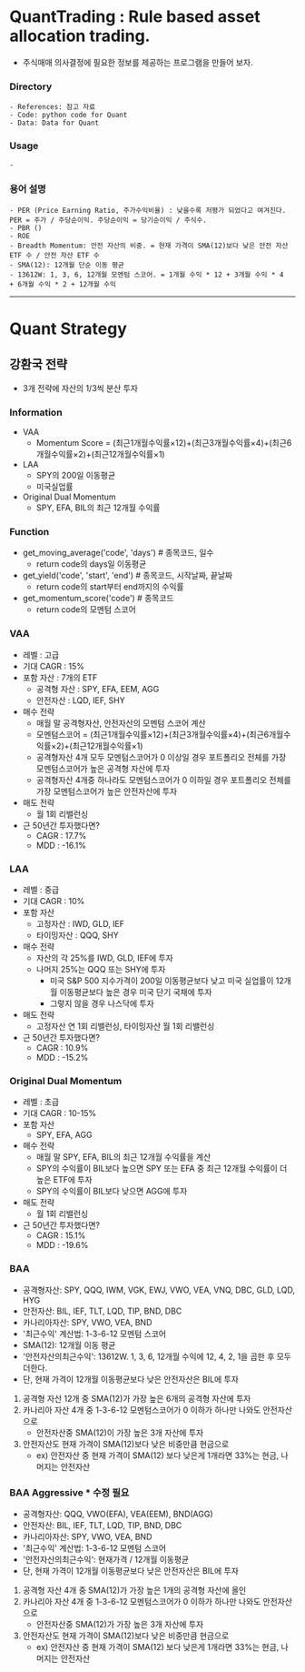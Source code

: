 # QuantTrading : Rule based asset allocation trading.  
- 주식매매 의사결정에 필요한 정보를 제공하는 프로그램을 만들어 보자.

### Directory  
```
- References: 참고 자료
- Code: python code for Quant
- Data: Data for Quant
```

### Usage
```
- 
```

### 용어 설명
```
- PER (Price Earning Ratio, 주가수익비율) : 낮을수록 저평가 되었다고 여겨진다. PER = 주가 / 주당순이익. 주당순이익 = 당기순이익 / 주식수. 
- PBR ()
- ROE
- Breadth Momentum: 안전 자산의 비중. = 현재 가격이 SMA(12)보다 낮은 안전 자산 ETF 수 / 안전 자산 ETF 수
- SMA(12): 12개월 단순 이동 평균
- 13612W: 1, 3, 6, 12개월 모멘텀 스코어. = 1개월 수익 * 12 + 3개월 수익 * 4  + 6개월 수익 * 2 + 12개월 수익
```
-------------------------------------------------------------------------------------
# Quant Strategy
## 강환국 전략
- 3개 전략에 자산의 1/3씩 분산 투자

### Information
- VAA
    - Momentum Score = (최근1개월수익률×12)+(최근3개월수익률×4)+(최근6개월수익률×2)+(최근12개월수익률×1)
- LAA
    - SPY의 200일 이동평균
    - 미국실업률
- Original Dual Momentum
    - SPY, EFA, BIL의 최근 12개월 수익률

### Function
- get_moving_average('code', 'days') # 종목코드, 일수
    - return code의 days일 이동평균
- get_yield('code', 'start', 'end') # 종목코드, 시작날짜, 끝날짜
    - return code의 start부터 end까지의 수익률
- get_momentum_score('code') # 종목코드
    - return code의 모멘텀 스코어

### VAA
- 레벨 : 고급
- 기대 CAGR : 15%
- 포함 자산 : 7개의 ETF
    - 공격형 자산 : SPY, EFA, EEM, AGG
    - 안전자산 : LQD, IEF, SHY
- 매수 전략 
    - 매월 말 공격형자산, 안전자산의 모멘텀 스코어 계산
    - 모멘텀스코어 = (최근1개월수익률×12)+(최근3개월수익률×4)+(최근6개월수익률×2)+(최근12개월수익률×1)     
    - 공격형자산 4개 모두 모멘텀스코어가 0 이상일 경우 포트폴리오 전체를 가장 모멘텀스코어가 높은 공격형 자산에 투자
    - 공격형자산 4개중 하나라도 모멘텀스코어가 0 이하일 경우 포트폴리오 전체를 가장 모멘텀스코어가 높은 안전자산에 투자
- 매도 전략
    - 월 1회 리밸런싱
- 근 50년간 투자했다면? 
    - CAGR : 17.7%
    - MDD : -16.1%
### LAA
- 레벨 : 중급
- 기대 CAGR : 10%
- 포함 자산
    - 고정자산 : IWD, GLD, IEF
    - 타이밍자산 : QQQ, SHY
- 매수 전략
    - 자산의 각 25%를 IWD, GLD, IEF에 투자
    - 나머지 25%는 QQQ 또는 SHY에 투자
        - 미국 S&P 500 지수가격이 200일 이동평균보다 낮고 미국 실업률이 12개월 이동평균보다 높은 경우 미국 단기 국채에 투자
        - 그렇지 않을 경우 나스닥에 투자 
- 매도 전략
    - 고정자산 연 1회 리밸런싱, 타이밍자산 월 1회 리밸런싱
- 근 50년간 투자했다면? 
    - CAGR : 10.9%
    - MDD : -15.2%

### Original Dual Momentum
- 레벨 : 초급
- 기대 CAGR : 10-15%
- 포함 자산
    - SPY, EFA, AGG
- 매수 전략 
    - 매월 말 SPY, EFA, BIL의 최근 12개월 수익률을 계산
    - SPY의 수익률이 BIL보다 높으면 SPY 또는  EFA 중 최근 12개월 수익률이 더 높은 ETF에 투자
    - SPY의 수익률이 BIL보다 낮으면 AGG에 투자
- 매도 전략
    - 월 1회 리밸런싱
- 근 50년간 투자했다면? 
    - CAGR : 15.1%
    - MDD : -19.6%

### BAA
- 공격형자산: SPY, QQQ, IWM, VGK, EWJ, VWO, VEA, VNQ, DBC, GLD, LQD, HYG
- 안전자산: BIL, IEF, TLT, LQD, TIP, BND, DBC
- 카나리아자산: SPY, VWO, VEA, BND
- '최근수익' 계산법: 1-3-6-12 모멘텀 스코어
- SMA(12): 12개월 이동 평균
- '안전자산의최근수익': 13612W. 1, 3, 6, 12개월 수익에 12, 4, 2, 1을 곱한 후 모두 더한다.
- 단, 현재 가격이 12개월 이동평균보다 낮은 안전자산은 BIL에 투자

1. 공격형 자산 12개 중 SMA(12)가 가장 높은 6개의 공격형 자산에 투자
2. 카나리아 자산 4개 중 1-3-6-12 모멘텀스코어가 0 이하가 하나만 나와도 안전자산으로
    - 안전자산중 SMA(12)이 가장 높은 3개 자산에 투자
3. 안전자산도 현재 가격이 SMA(12)보다 낮은 비중만큼 현금으로
    - ex) 안전자산 중 현재 가격이 SMA(12) 보다 낮은게 1개라면 33%는 현금, 나머지는 안전자산


### BAA Aggressive * 수정 필요
- 공격형자산: QQQ, VWO(EFA), VEA(EEM), BND(AGG)
- 안전자산: BIL, IEF, TLT, LQD, TIP, BND, DBC
- 카나리아자산: SPY, VWO, VEA, BND
- '최근수익' 계산법: 1-3-6-12 모멘텀 스코어
- '안전자산의최근수익': 현재가격 / 12개월 이동평균
- 단, 현재 가격이 12개월 이동평균보다 낮은 안전자산은 BIL에 투자

1. 공격형 자산 4개 중 SMA(12)가 가장 높은 1개의 공격형 자산에 올인
2. 카나리아 자산 4개 중 1-3-6-12 모멘텀스코어가 0 이하가 하나만 나와도 안전자산으로
    - 안전자산중 SMA(12)가 가장 높은 3개 자산에 투자
3. 안전자산도 현재 가격이 SMA(12)보다 낮은 비중만큼 현금으로
    - ex) 안전자산 중 현재 가격이 SMA(12) 보다 낮은게 1개라면 33%는 현금, 나머지는 안전자산
